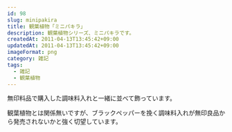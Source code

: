 ```yaml
---
id: 98
slug: minipakira
title: 観葉植物「ミニパキラ」
description: 観葉植物シリーズ、ミニパキラです。
createdAt: 2011-04-13T13:45:42+09:00
updatedAt: 2011-04-13T13:45:42+09:00
imageFormat: png
category: 雑記
tags:
  - 雑記
  - 観葉植物
---
```


無印料品で購入した調味料入れと一緒に並べて飾っています。

<photo-image article-id="98" img-file-name="plants_pakira.jpg" caption="ミニパキラと調味料入れ"></photo-image>

観葉植物とは関係無いですが、ブラックペッパーを挽く調味料入れが無印良品から発売されないかと強く切望しています。
